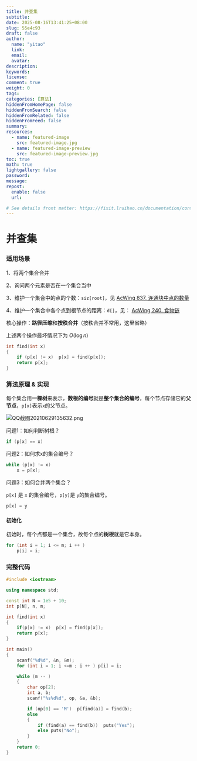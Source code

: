 ```yaml
---
title: 并查集
subtitle:
date: 2025-08-16T13:41:25+08:00
slug: 55e4c93
draft: false
author:
  name: "yitao"
  link:
  email:
  avatar:
description:
keywords:
license:
comment: true
weight: 0
tags:
categories: [算法]
hiddenFromHomePage: false
hiddenFromSearch: false
hiddenFromRelated: false
hiddenFromFeed: false
summary:
resources:
  - name: featured-image
    src: featured-image.jpg
  - name: featured-image-preview
    src: featured-image-preview.jpg
toc: true
math: true
lightgallery: false
password:
message:
repost:
  enable: false
  url:

# See details front matter: https://fixit.lruihao.cn/documentation/content-management/introduction/#front-matter
---
```


<!--more-->

# 并查集

### 适用场景

1、将两个集合合并

2、询问两个元素是否在一个集合当中

3、维护一个集合中的点的个数：```siz[root]```，见 [AcWing 837. 连通块中点的数量](https://www.acwing.com/activity/content/code/content/1246674/)

4、维护一个集合中各个点到根节点的距离：```d[]```，见： [AcWing 240. 食物链](https://www.acwing.com/activity/content/code/content/1491107/)

核心操作：**路径压缩**和**按秩合并**（按秩合并不常用，这里省略）

上述两个操作最坏情况下为 $O(\log n)$

```cpp
int find(int x)
{
    if (p[x] != x)  p[x] = find(p[x]);
    return p[x];
}
```

### 算法原理 & 实现

每个集合用**一棵树**来表示，**数根的编号**就是**整个集合的编号**，每个节点存储它的**父节点**，`p[x]`表示`x`的父节点。

![QQ截图20210629135632.png](https://cdn.acwing.com/media/article/image/2021/06/29/94631_c66fe7f0d8-QQ截图20210629135632.png)

问题1：如何判断树根？  
```cpp
if (p[x] == x)
```

问题2：如何求x的集合编号？
```cpp
while (p[x] != x)
    x = p[x];
```

问题3：如何合并两个集合？

`p[x]` 是 `x` 的集合编号，`p[y]`是 `y`的集合编号。

```cpp
p[x] = y
```


#### 初始化

初始时，每个点都是一个集合，故每个点的**树根**就是它本身。
```cpp
for (int i = 1; i <= m; i ++ )  
    p[i] = i;
```


### 完整代码
```cpp
#include <iostream>

using namespace std;

const int N = 1e5 + 10;
int p[N], n, m;

int find(int x)
{
    if(p[x] != x)  p[x] = find(p[x]);
    return p[x];
}

int main()
{
    scanf("%d%d", &n, &m);
    for (int i = 1; i <=m ; i ++ ) p[i] = i;

    while (m -- )
    {
        char op[2];
        int a, b;
        scanf("%s%d%d", op, &a, &b);

        if (op[0] == 'M')  p[find(a)] = find(b);
        else
        {
            if (find(a) == find(b))  puts("Yes");
            else puts("No");
        }
    }
    return 0;
}
```
